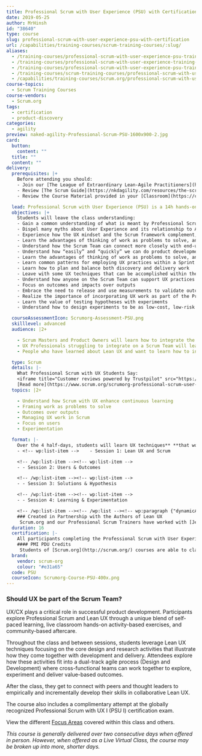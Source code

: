 ```yaml
---
title: Professional Scrum with User Experience (PSU) with Certification
date: 2019-05-25
author: MrHinsh
id: "38640"
type: course
slug: professional-scrum-with-user-experience-psu-with-certification
url: /capabilities/training-courses/scrum-training-courses/:slug/
aliases:
  - /training-courses/professional-scrum-with-user-experience-psu-training
  - /training-courses/professional-scrum-with-user-experience-training-with-certification
  - /training-courses/professional-scrum-with-user-experience-psu-training-with-certification-unifying-the-team-to-deliver-value-together
  - /training-courses/scrum-training-courses/professional-scrum-with-user-experience-psu-with-certification/
  - /capabilities/training-courses/scrum.org/professional-scrum-with-user-experience-psu-with-certification/
course-topics:
  - Scrum Training Courses
course-vendors:
  - Scrum.org
tags:
  - certification
  - product-discovery
categories:
  - agility
preview: naked-agility-Professional-Scrum-PSU-1600x900-2.jpg
card:
  button:
    content: ""
  title: ""
  content: ""
delivery:
  prerequisites: |+
    Before attending you should: 
    - Join our [The League of Extraordinary Lean-Agile Practitioners](https://community.nkdagility.com/)
    - Review [The Scrum Guide](https://nkdagility.com/resources/the-scrum-guide/)
    - Review the Course Material provided in your [Classroom](https://community.nkdagility.com/all-courses)

  lead: Professional Scrum with User Experience (PSU) is a 14h hands-on course, delivered over 4 half-days, where students who already have a fundamental understanding of Scrum and some experience using it will learn how to integrate modern UX practices into the way they are working in Scrum and how to work most effectively within Scrum Teams.
  objectives: |+
    Students will leave the class understanding: 
    - Gain a common understanding of what is meant by Professional Scrum
    - Dispel many myths about User Experience and its relationship to Agile and Scrum
    - Experience how the UX mindset and the Scrum framework complement, align, and integrate
    - Learn the advantages of thinking of work as problems to solve, and the Business Problem Statement’s role in this
    - Understand how the Scrum Team can connect more closely with end-users and customers
    - Understand how “easily” and “quickly” we can do product development and include UX
    - Learn the advantages of thinking of work as problems to solve, and how Business Problem Statements can frame the discussion
    - Learn common patterns for employing UX practices within a Sprint and within a cross-functional team that includes UX Professionals
    - Learn how to plan and balance both discovery and delivery work
    - Leave with some UX techniques that can be accomplished within the Scrum Team
    - Understand how anyone on the Scrum Team can support UX practices in support of the product
    - Focus on outcomes and impacts over outputs
    - Embrace the need to release and use measurements to validate outcomes
    - Realize the importance of incorporating UX work as part of the Product Backlog
    - Learn the value of testing hypotheses with experiments
    - Understand how to design experiments to be as low-cost, low-risk as possible, and how to make them “ride the Truth Curve” as you increase investment

  courseAssessmentIcon: Scrumorg-Assessment-PSU.png
  skilllevel: advanced
  audience: |2+

    - Scrum Masters and Product Owners will learn how to integrate the UX speciality with what they already know about the power of self-organizing cross-functional teams. This will enable them to help Developers to learn about the customer, plan learning/discovery/design work, and still deliver a "Done" increment each Sprint. In addition, Scrum Masters will learn how to incorporate product discovery techniques into Sprints and how to balance the product discovery work with the product delivery work while Product Owners will learn product discovery techniques that User Experience Designers use to better understand the needs of the user.
    - UX Professionals struggling to integrate on a Scrum Team will learn how to work more effectively inside Scrum, managing work in Sprints and visualizing it in the Product Backlog.
    - People who have learned about Lean UX and want to learn how to integrate those concepts into Professional Scrum working together in a unified Scrum Team.

  type: Scrum
  details: |-
    What Professional Scrum with UX Students Say: 
    <iframe title="Customer reviews powered by Trustpilot" src="https://widget.trustpilot.com/trustboxes/53aa8912dec7e10d38f59f36/index.html?businessunitId=5c12d8d7393a0100015d1c3e&amp;templateId=53aa8912dec7e10d38f59f36#locale=en-US&amp;stars=4%2C5&amp;styleHeight=140px&amp;styleWidth=250%25&amp;tags=classtype%3Apsu&amp;theme=light" data-mce-fragment="1"></iframe>
    [Read more](https://www.scrum.org/scrumorg-professional-scrum-user-experience-training-student-reviews-and-feedback "Scrum.org Professional Scrum Foundations Training Student Reviews and Feedback") about our PSU student surveys and their feedback
  topics: |2+

    - Understand how Scrum with UX enhance continuous learning
    - Framing work as problems to solve
    - Outcomes over outputs
    - Managing UX work in Scrum
    - Focus on users
    - Experimentation

  format: |-
    Over the 4 half-days, students will learn UX techniques** **that work most effectively with Scrum Teams. In addition, you will learn practical tools and practices to best work with customers and their feedback to deliver higher value in the customer's eyes with Scrum Teams without changing Scrum. Students will leave the class understanding how to reconcile UX work with Scrum essentials like the Definition of "Done", Backlog ordering and delivering "Done" Increments every Sprint.  You will learn how to handle design work that may extend beyond a single Sprint, continuing to deliver value each and every Sprint using Scrum. Professional Scrum with User Experience is excellent training for everyone who works on a product team (engineers, product managers, etc): technology teams work better when they’re collaborating across disciplines and specialities. But different priorities, types of work, and the specific working rhythms of each discipline can create silos on teams and inside organizations. Learn how to use the Scrum framework and UX techniques to align your team, focus on value, and foster collaboration. [View](https://www.scrum.org/courses/professional-scrum-training-competency-mapping "Professional Scrum Training Competency Mapping") the different Focus Areas covered within this class and others.  <!-- wp:list -->
    - <!-- wp:list-item -->    - Session 1: Lean UX and Scrum

    <!-- /wp:list-item --><!-- wp:list-item -->
    - - Session 2: Users & Outcomes

    <!-- /wp:list-item --><!-- wp:list-item -->
    - - Session 3: Solutions & Hypothesis

    <!-- /wp:list-item --><!-- wp:list-item -->
    - - Session 4: Learning & Experimentation

    <!-- /wp:list-item --><!-- /wp:list --><!-- wp:paragraph {"dynamicAttributes":{"toolsetDSVersion":"240000"}} -->  Each session includes WARMUP activities before and WRAPUP activities after each session. Before, during, and after the class, students can interact with other students and thought leaders in our Lean-Agile Community.  <!-- /wp:paragraph -->
    ### Created in Partnership with the Authors of Lean UX
     Scrum.org and our Professional Scrum Trainers have worked with [Jeff Gothelf](https://www.jeffgothelf.com/) and [Joshua Seiden](http://www.joshuaseiden.com/) the authors of the book Lean UX in the creation of this course, leveraging their expertise and knowledge.
  duration: 16
  certification: |-
    All participants completing the Professional Scrum with User Experience course will receive a password to attempt the [Professional Scrum with User Experience I (PSU I) certification](https://www.scrum.org/professional-scrum-user-experience-certification "Professional Scrum™ with User Experience Certification") assessment. PSU class participants who attempt the PSU I assessment within 14 days of the class and do not score at least 85% will be granted a 2nd attempt at no additional cost. 
    #### PMI PDU Credits
     Students of [Scrum.org](http://scrum.org/) courses are able to claim Project Management Institute (PMI) PDU credit: 14 PDUs after attending a two-day Professional Scrum with User Experience (PSU) course. Please note that PMI PDUs are earned for course attendance and not for passing a [Scrum.org](http://scrum.org/) assessment. Students can claim PDUs under PMI's "Education courses provided by other third party providers” category. You can claim your PDUs online at [https://ccrs.pmi.org](https://ccrs.pmi.org/).
  brand:
    vendor: scrum-org
    colour: "#e31a65"
  code: PSU
  courseIcon: Scrumorg-Course-PSU-400x.png
---
```


### Should UX be part of the Scrum Team?

UX/CX plays a critical role in successful product development. Participants explore Professional Scrum and Lean UX through a unique blend of self-paced learning, live classroom hands-on activity-based exercises, and community-based aftercare.

Throughout the class and between sessions, students leverage Lean UX techniques focusing on the core design and research activities that illustrate how they come together with development and delivery. Attendees explore how these activities fit into a dual-track agile process (Design and Development) where cross-functional teams can work together to explore, experiment and deliver value-based outcomes.

After the class, they get to connect with peers and thought leaders to empirically and incrementally develop their skills in collaborative Lean UX.

The course also includes a complimentary attempt at the globally recognized Professional Scrum with UX I (PSU I) certification exam.

View the different [Focus Areas](https://www.scrum.org/courses/professional-scrum-training-competency-mapping) covered within this class and others.

_This course is generally delivered over two consecutive days when offered in person. However, when offered as a Live Virtual Class, the course may be broken up into more, shorter days._
